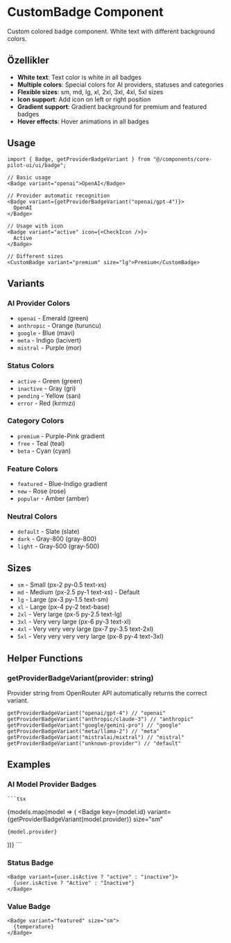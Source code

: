 # CustomBadge Component

Custom colored badge component. White text with different background colors.

## Özellikler

- **White text**: Text color is white in all badges
- **Multiple colors**: Special colors for AI providers, statuses and categories
- **Flexible sizes**: sm, md, lg, xl, 2xl, 3xl, 4xl, 5xl sizes
- **Icon support**: Add icon on left or right position
- **Gradient support**: Gradient background for premium and featured badges
- **Hover effects**: Hover animations in all badges

## Usage

```tsx
import { Badge, getProviderBadgeVariant } from "@/components/core-pilot-ui/ui/badge";

// Basic usage
<Badge variant="openai">OpenAI</Badge>

// Provider automatic recognition
<Badge variant={getProviderBadgeVariant("openai/gpt-4")}>
  OpenAI
</Badge>

// Usage with icon
<Badge variant="active" icon={<CheckIcon />}>
  Active
</Badge>

// Different sizes
<CustomBadge variant="premium" size="lg">Premium</CustomBadge>
```

## Variants

### AI Provider Colors
- `openai` - Emerald (green)
- `anthropic` - Orange (turuncu) 
- `google` - Blue (mavi)
- `meta` - Indigo (lacivert)
- `mistral` - Purple (mor)

### Status Colors
- `active` - Green (green)
- `inactive` - Gray (gri)
- `pending` - Yellow (sarı)
- `error` - Red (kırmızı)

### Category Colors
- `premium` - Purple-Pink gradient
- `free` - Teal (teal)
- `beta` - Cyan (cyan)

### Feature Colors
- `featured` - Blue-Indigo gradient
- `new` - Rose (rose)
- `popular` - Amber (amber)

### Neutral Colors
- `default` - Slate (slate)
- `dark` - Gray-800 (gray-800)
- `light` - Gray-500 (gray-500)

## Sizes

- `sm` - Small (px-2 py-0.5 text-xs)
- `md` - Medium (px-2.5 py-1 text-xs) - Default
- `lg` - Large (px-3 py-1.5 text-sm)
- `xl` - Large (px-4 py-2 text-base)
- `2xl` - Very large (px-5 py-2.5 text-lg)
- `3xl` - Very very large (px-6 py-3 text-xl)
- `4xl` - Very very very large (px-7 py-3.5 text-2xl)
- `5xl` - Very very very very large (px-8 py-4 text-3xl)

## Helper Functions

### getProviderBadgeVariant(provider: string)

Provider string from OpenRouter API automatically returns the correct variant.

```tsx
getProviderBadgeVariant("openai/gpt-4") // "openai"
getProviderBadgeVariant("anthropic/claude-3") // "anthropic" 
getProviderBadgeVariant("google/gemini-pro") // "google"
getProviderBadgeVariant("meta/llama-2") // "meta"
getProviderBadgeVariant("mistralai/mixtral") // "mistral"
getProviderBadgeVariant("unknown-provider") // "default"
```

## Examples

### AI Model Provider Badges
	```tsx
{models.map(model => (
  <Badge 
    key={model.id}
    variant={getProviderBadgeVariant(model.provider)}
    size="sm"
  >
    {model.provider}
  </Badge>
))}
```

### Status Badge
```tsx
<Badge variant={user.isActive ? "active" : "inactive"}>
  {user.isActive ? "Active" : "Inactive"}
</Badge>
```

### Value Badge
```tsx
<Badge variant="featured" size="sm">
  {temperature}
</Badge>
```
